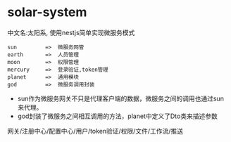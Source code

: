 # solar-system
中文名:太阳系, 使用nestjs简单实现微服务模式  
```
sun         =>  微服务网管
earth       =>  人员管理  
moon        =>  权限管理
mercury     =>  登录验证,token管理 
planet      =>  通用模块
god         =>  微服务调用封装
```
* sun作为微服务网关不只是代理客户端的数据，微服务之间的调用也通过sun来代理。  
* god封装了微服务之间相互调用的方法，planet中定义了Dto类来描述参数

网关/注册中心/配置中心/用户/token验证/权限/文件/工作流/推送
